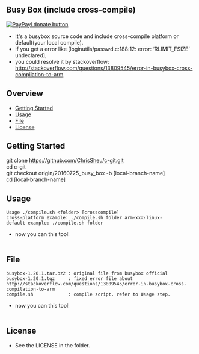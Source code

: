 ## Busy Box (include cross-compile)

[![PayPayl donate button](https://img.shields.io/badge/paypal-donate-yellow.svg)](https://www.paypal.com/cgi-bin/webscr?cmd=_s-xclick&hosted_button_id=JCT98Z2B5WMM8 "Donate once-off to this project using Paypal")

* It's a busybox source code and include cross-compile platform or default(your local compile).
* If you get a error like [loginutils/passwd.c:188:12: error: ‘RLIMIT_FSIZE’ undeclared], 
* you could resolve it by stackoverflow: http://stackoverflow.com/questions/13809545/error-in-busybox-cross-compilation-to-arm

## Overview

* [Getting Started](#getting-started)
* [Usage](#usage)
* [File](#file)
* [License](#license)

## Getting Started
git clone https://github.com/ChrisSheu/c-git.git<br>
cd c-git<br>
git checkout origin/20160725_busy_box -b [local-branch-name]<br>
cd [local-branch-name]<br>

## Usage
`Usage ./compile.sh <folder> [crosscompile]`<br>
`cross-platform example: ./compile.sh folder arm-xxx-linux-`<br>
`default example: ./compile.sh folder`<br>

* now you can this tool!<br><br>

## File
`busybox-1.20.1.tar.bz2 : original file from busybox official`<br>
`busybox-1.20.1.tgz     : fixed error file about http://stackoverflow.com/questions/13809545/error-in-busybox-cross-compilation-to-arm`<br>
`compile.sh             : compile script. refer to Usage step.`<br>

* now you can this tool!<br><br>

## License
* See the LICENSE in the folder.
